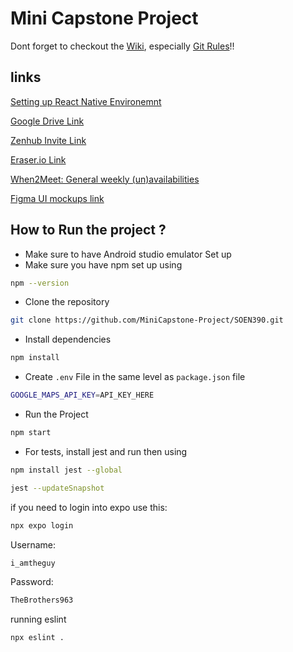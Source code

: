 # Mini Capstone Project

Dont forget to checkout the [Wiki](https://github.com/MiniCapstone-Project/SOEN390/wiki), especially [Git Rules](https://github.com/MiniCapstone-Project/SOEN390/wiki/Git-Rules)!! 

## links

[Setting up React Native Environemnt](https://reactnative.dev/docs/set-up-your-environment)

[Google Drive Link](https://drive.google.com/drive/folders/1UL6PJ-IIoOIFHoY5S4i67sVe1DtE99dF?usp=sharing)

[Zenhub Invite Link](https://app.zenhub.com/workspaces/soen-390-6785c9d2f2ee60000fc8d2a6?invite=KSZZ4FkGxAWwk1Gn48mgTEEe)

[Eraser.io Link](https://app.eraser.io/workspace/W9TVlnh83LWdJerkN8y6?origin=share)

[When2Meet: General weekly (un)availabilities](https://www.when2meet.com/?28532537-3BhGM)

[Figma UI mockups link](https://www.figma.com/design/fTTZ2zZodQatstIwAD9umn/SOEN-390-Mockups?node-id=0-1&p=f&t=d3mWkRT2RNe5vkSy-0)

## How to Run the project ?

- Make sure to have Android studio emulator Set up
- Make sure you have npm set up using
```bash
npm --version
```
- Clone the repository
```bash
git clone https://github.com/MiniCapstone-Project/SOEN390.git
```
- Install dependencies
```bash
npm install
```
- Create `.env` File in the same level as `package.json` file 
```bash
GOOGLE_MAPS_API_KEY=API_KEY_HERE
```
- Run the Project
```bash
npm start
```
- For tests, install jest and run then using
```bash
npm install jest --global
```
```bash
jest --updateSnapshot
```

if you need to login into expo use this: 
```bash
npx expo login
```
Username:
```bash
i_amtheguy
```
Password:
```bash
TheBrothers963
```


running eslint
```bash 
npx eslint .
```